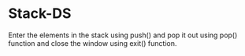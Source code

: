 # Stack-DS
Enter the elements in the stack using push() and pop it out using pop() function and close the window using exit() function.
